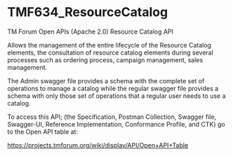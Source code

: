 # TMF634_ResourceCatalog
TM Forum Open APIs (Apache 2.0) Resource Catalog API

Allows the management of the entire lifecycle of the Resource Catalog elements, the consultation of resource
catalog elements during several processes such as ordering process, campaign management, sales management.

The Admin swagger file provides a schema with the complete set of operations to manage a catalog while the regular
swagger file provides a schema with only those set of operations that a regular user needs to use a catalog.

To access this API; (the Specification, Postman Collection, Swagger file, Swagger-UI,
Reference Implementation, Conformance Profile, and CTK) go to the Open API table at:

https://projects.tmforum.org/wiki/display/API/Open+API+Table
